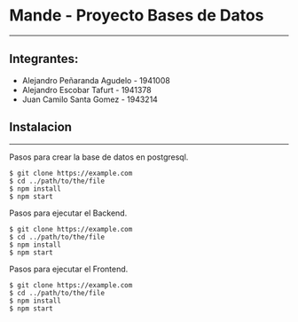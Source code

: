 # Mande - Proyecto Bases de Datos
***
## Integrantes: 
  * Alejandro Peñaranda Agudelo - 1941008
  * Alejandro Escobar Tafurt - 1941378
  * Juan Camilo Santa Gomez - 1943214


## Instalacion
***
Pasos para crear la base de datos en postgresql.
```
$ git clone https://example.com
$ cd ../path/to/the/file
$ npm install
$ npm start
```
Pasos para ejecutar el Backend. 
```
$ git clone https://example.com
$ cd ../path/to/the/file
$ npm install
$ npm start
```
Pasos para ejecutar el Frontend.
```
$ git clone https://example.com
$ cd ../path/to/the/file
$ npm install
$ npm start
```
